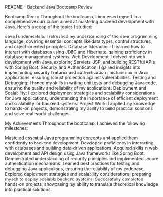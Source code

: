 README - Backend Java Bootcamp Review

Bootcamp Recap
Throughout the bootcamp, I immersed myself in a comprehensive curriculum aimed at mastering backend development with Java. Here's a recap of the topics I studied:

Java Fundamentals: I refreshed my understanding of the Java programming language, covering essential concepts like data types, control structures, and object-oriented principles.
Database Interaction: I learned how to interact with databases using JDBC and Hibernate, gaining proficiency in database management systems.
Web Development: I delved into web development with Java, exploring Servlets, JSP, and building RESTful APIs with Spring Boot.
Security and Authentication: I gained insights into implementing security features and authentication mechanisms in Java applications, ensuring robust protection against vulnerabilities.
Testing and Debugging: I honed my skills in writing unit tests and debugging Java code, ensuring the quality and reliability of my applications.
Deployment and Scalability: I explored deployment strategies and scalability considerations for Java applications, understanding the importance of efficient deployment and scalability for backend systems.
Project Work: I applied my knowledge to hands-on projects, demonstrating my ability to build practical solutions and solve real-world challenges.


My Achievements
Throughout the bootcamp, I achieved the following milestones:

Mastered essential Java programming concepts and applied them confidently to backend development.
Developed proficiency in interacting with databases and building data-driven applications.
Acquired skills in web development and API design using Java frameworks like Spring Boot.
Demonstrated understanding of security principles and implemented secure authentication mechanisms.
Learned best practices for testing and debugging Java applications, ensuring the reliability of my codebase.
Explored deployment strategies and scalability considerations, preparing myself to deploy scalable backend systems.
Successfully completed hands-on projects, showcasing my ability to translate theoretical knowledge into practical solutions.
